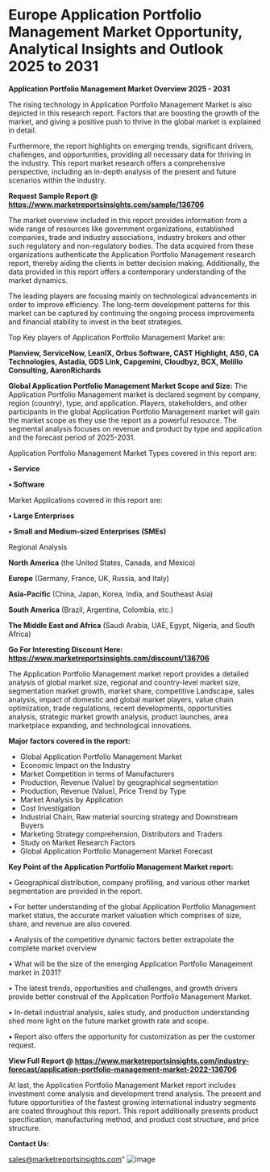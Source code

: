 # Europe Application Portfolio Management Market Opportunity, Analytical Insights and Outlook 2025 to 2031

<Strong> Application Portfolio Management Market Overview 2025 - 2031</strong>

The rising technology in Application Portfolio Management Market is also depicted in this research report. Factors that are boosting the growth of the market, and giving a positive push to thrive in the global market is explained in detail.

Furthermore, the report highlights on emerging trends, significant drivers, challenges, and opportunities, providing all necessary data for thriving in the industry. This report market research offers a comprehensive perspective, including an in-depth analysis of the present and future scenarios within the industry.

<strong>Request Sample Report @ <a href=https://www.marketreportsinsights.com/sample/136706>https://www.marketreportsinsights.com/sample/136706</a></strong>

The market overview included in this report provides information from a wide range of resources like government organizations, established companies, trade and industry associations, industry brokers and other such regulatory and non-regulatory bodies. The data acquired from these organizations authenticate the Application Portfolio Management research report, thereby aiding the clients in better decision making. Additionally, the data provided in this report offers a contemporary understanding of the market dynamics.

The leading players are focusing mainly on technological advancements in order to improve efficiency. The long-term development patterns for this market can be captured by continuing the ongoing process improvements and financial stability to invest in the best strategies.

Top Key players of Application Portfolio Management Market are:

<strong>Planview, ServiceNow, LeanIX, Orbus Software, CAST Highlight, ASG, CA Technologies, Astadia, GDS Link, Capgemini, Cloudbyz, BCX, Melillo Consulting, AaronRichards</strong>

<strong><b>Global Application Portfolio Management Market Scope and Size:</b></strong>
The Application Portfolio Management market is declared segment by company, region (country), type, and application. Players, stakeholders, and other participants in the global Application Portfolio Management market will gain the market scope as they use the report as a powerful resource. The segmental analysis focuses on revenue and product by type and application and the forecast period of 2025-2031.

Application Portfolio Management Market Types covered in this report are:

<strong>• Service

• Software</strong>

Market Applications covered in this report are:

<strong>• Large Enterprises

• Small and Medium-sized Enterprises (SMEs)</strong> 

Regional Analysis

<strong>North America</strong> (the United States, Canada, and Mexico)

<strong>Europe</strong> (Germany, France, UK, Russia, and Italy)

<strong>Asia-Pacific</strong> (China, Japan, Korea, India, and Southeast Asia)

<strong>South America</strong> (Brazil, Argentina, Colombia, etc.)

<strong>The Middle East and Africa</strong> (Saudi Arabia, UAE, Egypt, Nigeria, and South Africa)

<strong>Go For Interesting Discount Here: <a href=https://www.marketreportsinsights.com/discount/136706>https://www.marketreportsinsights.com/discount/136706</a></strong>

The Application Portfolio Management market report provides a detailed analysis of global market size, regional and country-level market size, segmentation market growth, market share, competitive Landscape, sales analysis, impact of domestic and global market players, value chain optimization, trade regulations, recent developments, opportunities analysis, strategic market growth analysis, product launches, area marketplace expanding, and technological innovations.

<strong><b>Major factors covered in the report:</b></strong>
<ul>
  <li>Global Application Portfolio Management Market </li>
  <li>Economic Impact on the Industry</li>
  <li>Market Competition in terms of Manufacturers</li>
  <li>Production, Revenue (Value) by geographical segmentation</li>
  <li>Production, Revenue (Value), Price Trend by Type</li>
  <li>Market Analysis by Application</li>
  <li>Cost Investigation</li>
  <li>Industrial Chain, Raw material sourcing strategy and Downstream Buyers</li>
  <li>Marketing Strategy comprehension, Distributors and Traders</li>
  <li>Study on Market Research Factors</li>
  <li>Global Application Portfolio Management Market Forecast</li>
</ul>

<strong><b>Key Point of the Application Portfolio Management Market report:</b></strong>

• Geographical distribution, company profiling, and various other market segmentation are provided in the report.

• For better understanding of the global Application Portfolio Management market status, the accurate market valuation which comprises of size, share, and revenue are also covered.

• Analysis of the competitive dynamic factors better extrapolate the complete market overview

• What will be the size of the emerging Application Portfolio Management market in 2031?

• The latest trends, opportunities and challenges, and growth drivers provide better construal of the Application Portfolio Management Market.

• In-detail industrial analysis, sales study, and production understanding shed more light on the future market growth rate and scope.

• Report also offers the opportunity for customization as per the customer request.

<strong><b>View Full Report @ <a href=https://www.marketreportsinsights.com/industry-forecast/application-portfolio-management-market-2022-136706>https://www.marketreportsinsights.com/industry-forecast/application-portfolio-management-market-2022-136706</a></b></strong>


At last, the Application Portfolio Management Market report includes investment come analysis and development trend analysis. The present and future opportunities of the fastest growing international industry segments are coated throughout this report. This report additionally presents product specification, manufacturing method, and product cost structure, and price structure.

<strong>Contact Us:</strong>

sales@marketreportsinsights.com"
![image](https://github.com/user-attachments/assets/5a1cd39a-36c8-4b25-9969-5242f6915884)
